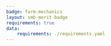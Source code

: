 ```yaml
---
badge: farm-mechanics
layout: smb-merit-badge
requirements: true
data:
    requirements: ./requirements.yaml
---
```

